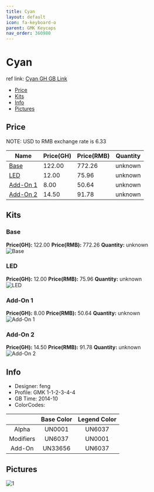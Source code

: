 ```yaml
---
title: Cyan
layout: default
icon: fa-keyboard-o
parent: GMK Keycaps
nav_order: 360980
---
```


# Cyan

ref link: [Cyan GH GB Link](https://geekhack.org/index.php?topic=62917)

* [Price](#price)
* [Kits](#kits)
* [Info](#info)
* [Pictures](#pictures)


## Price  
NOTE: USD to RMB exchange rate is 6.33

| Name          | Price(GH)    |  Price(RMB) | Quantity |
| ------------- | ------------ |  ---------- | -------- |
|[Base](#base)|122.00|772.26|unknown|
|[LED](#led)|12.00|75.96|unknown|
|[Add-On 1](#add-on-1)|8.00|50.64|unknown|
|[Add-On 2](#add-on-2)|14.50|91.78|unknown|


## Kits
### Base
**Price(GH):** 122.00    **Price(RMB):** 772.26    **Quantity:** unknown  
<img src="{{ 'assets/images/gmk-keycaps/cyan/kits_pics/base.png' | relative_url }}" alt="Base" class="image featured">

### LED
**Price(GH):** 12.00    **Price(RMB):** 75.96    **Quantity:** unknown  
<img src="{{ 'assets/images/gmk-keycaps/cyan/kits_pics/led.png' | relative_url }}" alt="LED" class="image featured">

### Add-On 1
**Price(GH):** 8.00    **Price(RMB):** 50.64    **Quantity:** unknown  
<img src="{{ 'assets/images/gmk-keycaps/cyan/kits_pics/add-on-1.png' | relative_url }}" alt="Add-On 1" class="image featured">

### Add-On 2
**Price(GH):** 14.50    **Price(RMB):** 91.78    **Quantity:** unknown  
<img src="{{ 'assets/images/gmk-keycaps/cyan/kits_pics/add-on-2.png' | relative_url }}" alt="Add-On 2" class="image featured">


## Info
* Designer: feng
* Profile: GMK 1-1-2-3-4-4
* GB Time: 2014-10
* ColorCodes:  

| |Base Color     | Legend Color
| :-------------: | :-------------: | :------------:
|Alpha|UN0001|UN6037
|Modifiers|UN6037|UN0001
|Add-On|UN33656|UN6037


## Pictures
<img src="{{ 'assets/images/gmk-keycaps/cyan/rendering_pics/1.jpg' | relative_url }}" alt="1" class="image featured">
